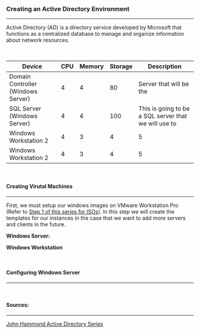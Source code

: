 ### Creating an Active Directory Environment
---

Active Directory (AD) is a directory service developed by Microsoft that functions as a centralized database to manage and organize information about network resources.

<br>

| Device | CPU | Memory | Storage | Description |
| --- | --- | --- | --- | --- |
| Domain Controller (Windows Server) | 4 | 4 | 80 | Server that will be the  |
| SQL Server (Windows Server) | 4 | 4 | 100 | This is going to be a SQL server that we will use to |
| Windows Workstation 2 | 4 | 3 | 4 | 5 |
| Windows Workstation 2 | 4 | 3 | 4 | 5 |

<br>

#### Creating Virutal Machines
---
First, we must setup our windows images on VMware Workstation Pro (Refer to [Step 1 of this series for ISOs](Step1.md)). In this step we will create the templates for our instances in the case that we want to add more servers and clients in the future.



**Windows Server:**




**Windows Workstation**

<br>

#### Configuring Windows Server
---


<br>

#### Sources:
---

[John Hammond Active Directory Series](https://www.youtube.com/watch?v=pKtDQtsubio)
